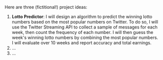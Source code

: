 Here are three (fictitional!) project ideas:

1. **Lotto Predictor**: I will design an algorithm to predict the winning lotto numbers based on the most popular numbers on Twitter. To do so, I will use the Twitter Streaming API to collect a sample of messages for each week, then count the frequency of each number. I will then guess the week's winning lotto numbers by combining the most popular numbers. I will evaluate over 10 weeks and report accuracy and total earnings.
2. ...
3. ...
